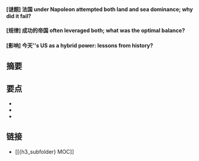 #### [谜题] 法国 under Napoleon attempted both land and sea dominance; why did it fail?


#### [规律] 成功的帝国 often leveraged both; what was the optimal balance?


#### [影响] 今天''s US as a hybrid power: lessons from history?


## 摘要


## 要点

- 
- 
- 

## 链接

- [[{h3_subfolder} MOC]]
